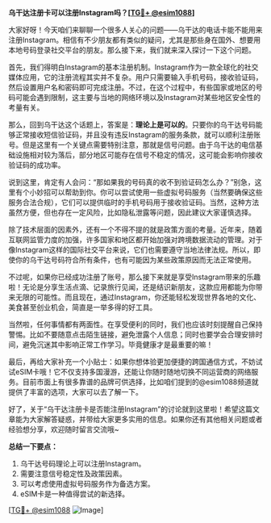 **乌干达注册卡可以注册Instagram吗？[[TG💪+ @esim1088](https://t.me/s/esim1088)]**

大家好呀！今天咱们来聊聊一个很多人关心的问题——乌干达的电话卡能不能用来注册Instagram。相信有不少朋友都有类似的疑问，尤其是那些身在国外、想要用本地号码登录社交平台的朋友。那么接下来，我们就来深入探讨一下这个问题。

首先，我们得明白Instagram的基本注册机制。Instagram作为一款全球化的社交媒体应用，它的注册流程其实并不复杂。用户只需要输入手机号码，接收验证码，然后设置用户名和密码即可完成注册。不过，在这个过程中，有些国家或地区的号码可能会遇到限制，这主要与当地的网络环境以及Instagram对某些地区安全性的考量有关。

那么，回到乌干达这个话题上，答案是：**理论上是可以的**。只要你的乌干达号码能够正常接收短信验证码，并且没有违反Instagram的服务条款，就可以顺利注册账号。但是这里有一个关键点需要特别注意，那就是信号问题。由于乌干达的电信基础设施相对较为落后，部分地区可能存在信号不稳定的情况，这可能会影响你接收验证码的成功率。

说到这里，肯定有人会问：“那如果我的号码真的收不到验证码怎么办？”别急，这里有个小妙招可以帮助到你。你可以尝试使用一些虚拟号码服务（当然要确保这些服务合法合规），它们可以提供临时的手机号码用于接收验证码。当然，这种方法虽然方便，但也存在一定风险，比如隐私泄露等问题，因此建议大家谨慎选择。

除了技术层面的因素外，还有一个不得不提的就是政策方面的考量。近年来，随着互联网监管力度的加强，许多国家和地区都开始加强对跨境数据流动的管理。对于像Instagram这样的国际社交平台来说，它们也需要遵守当地法律法规。所以，即使你的乌干达号码符合所有条件，也有可能因为某些政策原因而无法正常使用。

不过呢，如果你已经成功注册了账号，那么接下来就是享受Instagram带来的乐趣啦！无论是分享生活点滴、记录旅行见闻，还是结识新朋友，这款应用都能为你带来无限的可能性。而且现在，通过Instagram，你还能轻松发现世界各地的文化、美食甚至创业机会，简直是一举多得的好工具。

当然啦，任何事情都有两面性。在享受便利的同时，我们也应该时刻提醒自己保持警惕。比如不要随意点击陌生链接，避免泄露个人信息；同时也要学会合理安排时间，避免沉迷其中影响正常工作学习。毕竟健康才是最重要的嘛！

最后，再给大家补充一个小贴士：如果你想体验更加便捷的跨国通信方式，不妨试试eSIM卡哦！它不仅支持多国漫游，还能让你随时随地切换不同运营商的网络服务。目前市面上有很多靠谱的品牌可供选择，比如咱们提到的@esim1088频道就提供了丰富的选项，大家可以去了解一下。

好了，关于“乌干达注册卡是否能注册Instagram”的讨论就到这里啦！希望这篇文章能为大家解答疑惑，并带给大家更多实用的信息。如果你还有其他相关问题或者经验想分享，欢迎随时留言交流哦~

**总结一下要点：**
1. 乌干达号码理论上可以注册Instagram。
2. 需要注意信号稳定性及政策因素。
3. 可以考虑使用虚拟号码服务作为备选方案。
4. eSIM卡是一种值得尝试的新选择。

[[TG💪+ @esim1088](https://t.me/s/esim1088) ![Image](https://i.postimg.cc/4NQfJmqS/Snipaste-2025-05-13-00-14-12.png)]